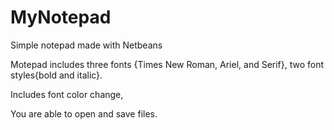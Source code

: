 # MyNotepad
Simple notepad made with Netbeans

Motepad includes three fonts {Times New Roman, Ariel, and Serif}, two font styles{bold and italic}.

Includes font color change,

You are able to open and save files. 
